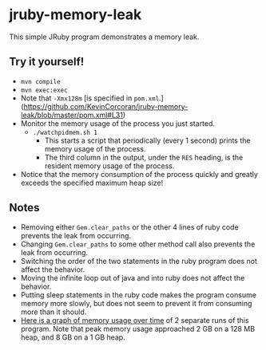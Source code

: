 jruby-memory-leak
=================

This simple JRuby program demonstrates a memory leak.

## Try it yourself!

* `mvn compile`
* `mvn exec:exec`
* Note that `-Xmx128m` [is specified in `pom.xml`.] (https://github.com/KevinCorcoran/jruby-memory-leak/blob/master/pom.xml#L31)
* Monitor the memory usage of the process you just started.
  * `./watchpidmem.sh 1`
    * This starts a script that periodically (every 1 second) prints the memory usage of the process.
    * The third column in the output, under the `RES` heading, is the resident memory usage of the process.
* Notice that the memory consumption of the process quickly and greatly exceeds the specified maximum heap size!

## Notes

* Removing either `Gem.clear_paths` or the other 4 lines of ruby code prevents the leak from occurring.
* Changing `Gem.clear_paths` to some other method call also prevents the leak from occurring.
* Switching the order of the two statements in the ruby program does not affect the behavior.
* Moving the infinite loop out of java and into ruby does not affect the behavior.
* Putting sleep statements in the ruby code makes the program consume memory more slowly, but does not seem to prevent it from consuming more than it should.
* [Here is a graph of memory usage over time](https://docs.google.com/a/puppetlabs.com/spreadsheets/d/1wzDe05JPXRO_g9c6m-4GJrSK-zVxLwS3WR-CMbJogMA/edit#gid=968886138) of 2 separate runs of this program.  Note that peak memory usage approached 2 GB on a 128 MB heap, and 8 GB on a 1 GB heap.
